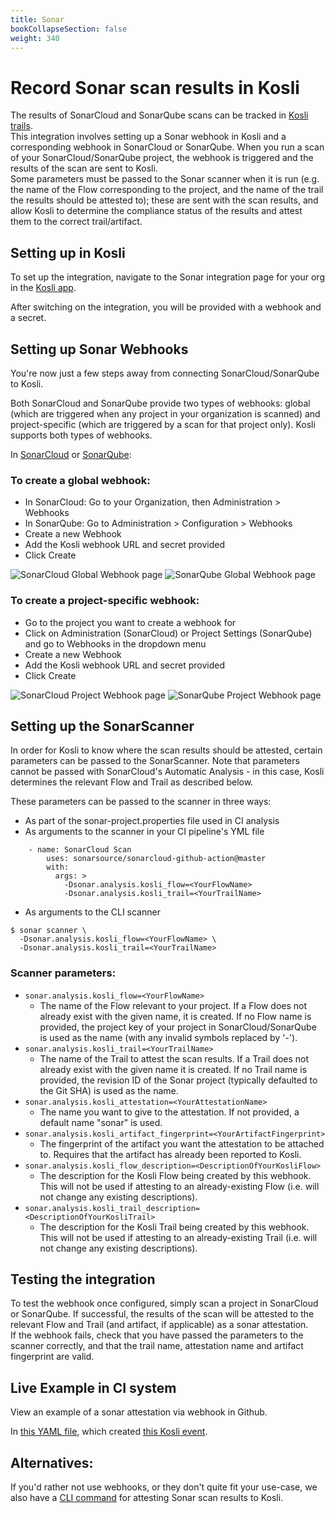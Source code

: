 ```yaml
---
title: Sonar
bookCollapseSection: false
weight: 340
---
```

# Record Sonar scan results in Kosli

The results of SonarCloud and SonarQube scans can be tracked in [Kosli trails](/getting_started/trails/). <br>
This integration involves setting up a Sonar webhook in Kosli and a corresponding webhook in SonarCloud or SonarQube. When you run a scan of your SonarCloud/SonarQube project, the webhook is triggered and the results of the scan are sent to Kosli.<br>
Some parameters must be passed to the Sonar scanner when it is run (e.g. the name of the Flow corresponding to the project, and the name of the trail the results should be attested to); these are sent with the scan results, and allow Kosli to determine the compliance status of the results and attest them to the correct trail/artifact.

## Setting up in Kosli

To set up the integration, navigate to the Sonar integration page for your org in the [Kosli app](https://app.kosli.com/).

After switching on the integration, you will be provided with a webhook and a secret.

## Setting up Sonar Webhooks

You're now just a few steps away from connecting SonarCloud/SonarQube to Kosli.

Both SonarCloud and SonarQube provide two types of webhooks: global (which are triggered when any project in your organization is scanned) and project-specific (which are triggered by a scan for that project only). Kosli supports both types of webhooks.

In [SonarCloud](https://sonarcloud.io/) or [SonarQube](https://sonarqube.org):

### To create a global webhook:

- In SonarCloud: Go to your Organization, then Administration > Webhooks
- In SonarQube: Go to Administration > Configuration > Webhooks
- Create a new Webhook
- Add the Kosli webhook URL and secret provided
- Click Create

![SonarCloud Global Webhook page](/images/sonarcloud_integration_global.png)
![SonarQube Global Webhook page](/images/sonarqube_integration_global.png)

### To create a project-specific webhook:

- Go to the project you want to create a webhook for
- Click on Administration (SonarCloud) or Project Settings (SonarQube) and go to Webhooks in the dropdown menu
- Create a new Webhook
- Add the Kosli webhook URL and secret provided
- Click Create

![SonarCloud Project Webhook page](/images/sonarcloud_integration_project.png)
![SonarQube Project Webhook page](/images/sonarqube_integration_project.png)

## Setting up the SonarScanner

In order for Kosli to know where the scan results should be attested, certain parameters can be passed to the SonarScanner. Note that parameters cannot be passed with SonarCloud's Automatic Analysis - in this case, Kosli determines the relevant Flow and Trail as described below.

These parameters can be passed to the scanner in three ways:
- As part of the sonar-project.properties file used in CI analysis
- As arguments to the scanner in your CI pipeline's YML file
```shell
    - name: SonarCloud Scan
        uses: sonarsource/sonarcloud-github-action@master
        with:
          args: >
            -Dsonar.analysis.kosli_flow=<YourFlowName>
            -Dsonar.analysis.kosli_trail=<YourTrailName>
```
- As arguments to the CLI scanner
```shell
$ sonar scanner \
  -Dsonar.analysis.kosli_flow=<YourFlowName> \
  -Dsonar.analysis.kosli_trail=<YourTrailName> 
```


### Scanner parameters:
- `sonar.analysis.kosli_flow=<YourFlowName>`
    - The name of the Flow relevant to your project. If a Flow does not already exist with the given name, it is created. If no Flow name is provided, the project key of your project in SonarCloud/SonarQube is used as the name (with any invalid symbols replaced by '-').
- `sonar.analysis.kosli_trail=<YourTrailName>`
    - The name of the Trail to attest the scan results. If a Trail does not already exist with the given name it is created. If no Trail name is provided, the revision ID of the Sonar project (typically defaulted to the Git SHA) is used as the name.
- `sonar.analysis.kosli_attestation=<YourAttestationName>`
    - The name you want to give to the attestation. If not provided, a default name "sonar" is used.
- `sonar.analysis.kosli_artifact_fingerprint=<YourArtifactFingerprint>`
    - The fingerprint of the artifact you want the attestation to be attached to. Requires that the artifact has already been reported to Kosli.
- `sonar.analysis.kosli_flow_description=<DescriptionOfYourKosliFlow>`
    - The description for the Kosli Flow being created by this webhook. This will not be used if attesting to an already-existing Flow (i.e. will not change any existing descriptions).
- `sonar.analysis.kosli_trail_description=<DescriptionOfYourKosliTrail>`
    - The description for the Kosli Trail being created by this webhook. This will not be used if attesting to an already-existing Trail (i.e. will not change any existing descriptions).

## Testing the integration

To test the webhook once configured, simply scan a project in SonarCloud or SonarQube. If successful, the results of the scan will be attested to the relevant Flow and Trail (and artifact, if applicable) as a sonar attestation. <br>
If the webhook fails, check that you have passed the parameters to the scanner correctly, and that the trail name, attestation name and artifact fingerprint are valid.

## Live Example in CI system
View an example of a sonar attestation via webhook in Github.

In [this YAML file](https://app.kosli.com/api/v2/livedocs/cyber-dojo/yaml?ci=github&command=-Dsonar.analysis.kosli_flow), which created [this Kosli event](https://app.kosli.com/api/v2/livedocs/cyber-dojo/event?ci=github&command=-Dsonar.analysis.kosli_flow). 

## Alternatives:
If you'd rather not use webhooks, or they don't quite fit your use-case, we also have a [CLI command](/client_reference/kosli_attest_sonar/) for attesting Sonar scan results to Kosli.